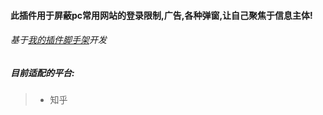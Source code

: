 
#### 此插件用于屏蔽pc常用网站的登录限制,广告,各种弹窗,让自己聚焦于信息主体!

###### 基于[我的插件脚手架](https://github.com/xzz2021/crx-cli)开发


##### 目前适配的平台:

> * 知乎

